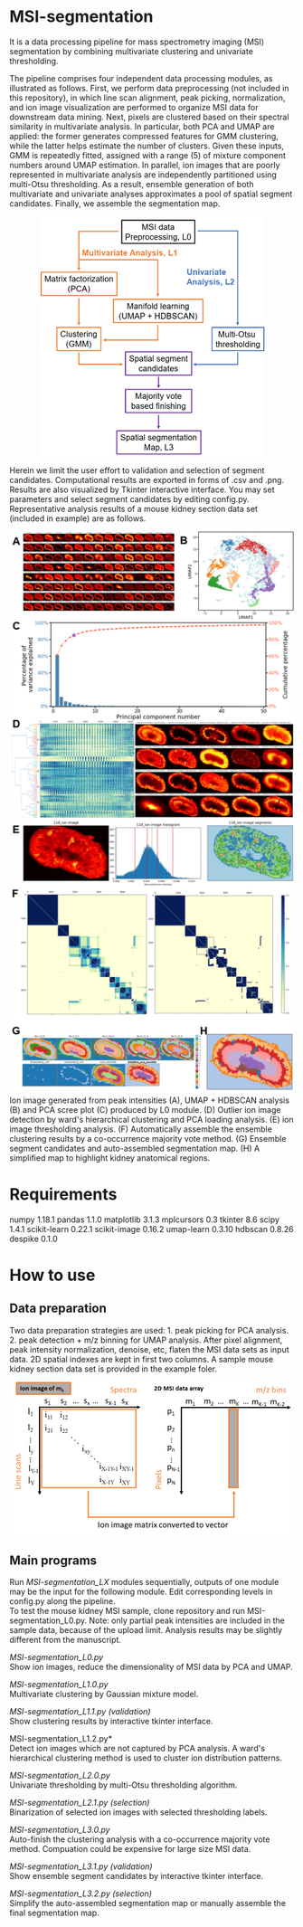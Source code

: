 # MSI-segmentation

It is a data processing pipeline for mass spectrometry imaging (MSI) segmentation by combining multivariate clustering and univariate thresholding. 

The pipeline comprises four independent data processing modules, as illustrated as follows. First, we perform data preprocessing (not included in this repository), in which line scan alignment, peak picking, normalization, and ion image visualization are performed to organize MSI data for downstream data mining. Next, pixels are clustered based on their spectral similarity in multivariate analysis. In particular, both PCA and UMAP are applied: the former generates compressed features for GMM clustering, while the latter helps estimate the number of clusters. Given these inputs, GMM is repeatedly fitted, assigned with a range (5) of mixture component numbers around UMAP estimation. In parallel, ion images that are poorly represented in multivariate analysis are independently partitioned using multi-Otsu thresholding. As a result, ensemble generation of both multivariate and univariate analyses approximates a pool of spatial segment candidates. Finally, we assemble the segmentation map. 

<div align="center">
<img src="images/image1.png" width="400">
</div>

Herein we limit the user effort to validation and selection of segment candidates. Computational results are exported in forms of .csv and .png. Results are also visualized by Tkinter interactive interface. You may set parameters and select segment candidates by editing config.py. Representative analysis results of a mouse kidney section data set (included in example) are as follows. 

<div align="center">
<img src="images/analysis_results.png" width="600">
</div>
Ion image generated from peak intensities (A), UMAP + HDBSCAN analysis (B) and PCA scree plot (C) produced by L0 module. (D) Outlier ion image detection by ward's hierarchical clustering and PCA loading analysis. (E) ion image thresholding analysis. (F) Automatically assemble the ensemble clustering results by a co-occurrence majority vote method. (G) Ensemble segment candidates and auto-assembled segmentation map. (H) A simplified map to highlight kidney anatomical regions.

# Requirements
numpy 1.18.1
pandas 1.1.0
matplotlib 3.1.3
mplcursors 0.3
tkinter 8.6
scipy 1.4.1
scikit-learn 0.22.1
scikit-image 0.16.2
umap-learn 0.3.10
hdbscan 0.8.26
despike 0.1.0

# How to use 
## Data preparation
Two data preparation strategies are used: 1. peak picking for PCA analysis. 2. peak detection + m/z binning for UMAP analysis. After pixel alignment, peak intensity normalization, denoise, etc, flaten the MSI data sets as input data. 2D spatial indexes are kept in first two columns. A sample mouse kidney section data set is provided in the example foler.
<div align="center">
<img src="images/image3.png" width="600">
</div>

## Main programs
Run *MSI-segmentation_LX* modules sequentially, outputs of one module may be the input for the following module. Edit corresponding levels in config.py along the pipeline. <br>To test the mouse kidney MSI sample, clone repository and run MSI-segmentation_L0.py. Note: only partial peak intensities are included in the sample data, because of the upload limit. Analysis results may be slightly different from the manuscript.

*MSI-segmentation_L0.py*<br>
Show ion images, reduce the dimensionality of MSI data by PCA and UMAP. 

*MSI-segmentation_L1.0.py*<br>
Multivariate clustering by Gaussian mixture model.

*MSI-segmentation_L1.1.py (validation)*<br>
Show clustering results by interactive tkinter interface. 

MSI-segmentation_L1.2.py*<br>
Detect ion images which are not captured by PCA analysis. A ward's hierarchical clustering method is used to cluster ion distribution patterns.

*MSI-segmentation_L2.0.py*<br>
Univariate thresholding by multi-Otsu thresholding algorithm.

*MSI-segmentation_L2.1.py (selection)*<br>
Binarization of selected ion images with selected thresholding labels. 

*MSI-segmentation_L3.0.py*<br>
Auto-finish the clustering analysis with a co-occurrence majority vote method. Compuation could be expensive for large size MSI data.

*MSI-segmentation_L3.1.py (validation)*<br>
Show ensemble segment candidates by interactive tkinter interface. 

*MSI-segmentation_L3.2.py (selection)*<br>
Simplify the auto-assembled segmentation map or manually assemble the final segmentation map.


